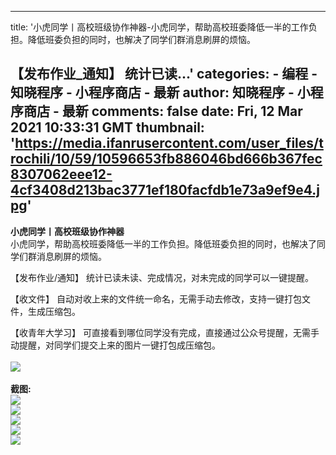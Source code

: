 
---
title: '小虎同学丨高校班级协作神器-小虎同学，帮助高校班委降低一半的工作负担。降低班委负担的同时，也解决了同学们群消息刷屏的烦恼。

【发布作业_通知】
统计已读...'
categories: 
    - 编程
    - 知晓程序 - 小程序商店 - 最新
author: 知晓程序 - 小程序商店 - 最新
comments: false
date: Fri, 12 Mar 2021 10:33:31 GMT
thumbnail: 'https://media.ifanrusercontent.com/user_files/trochili/10/59/10596653fb886046bd666b367fec8307062eee12-4cf3408d213bac3771ef180facfdb1e73a9ef9e4.jpg'
---

<div>   
<strong>小虎同学丨高校班级协作神器</strong><br>
          小虎同学，帮助高校班委降低一半的工作负担。降低班委负担的同时，也解决了同学们群消息刷屏的烦恼。

【发布作业/通知】
统计已读未读、完成情况，对未完成的同学可以一键提醒。

【收文件】
自动对收上来的文件统一命名，无需手动去修改，支持一键打包文件，生成压缩包。

【收青年大学习】
可直接看到哪位同学没有完成，直接通过公众号提醒，无需手动提醒，对同学们提交上来的图片一键打包成压缩包。<br><br>
          <img src="https://media.ifanrusercontent.com/user_files/trochili/10/59/10596653fb886046bd666b367fec8307062eee12-4cf3408d213bac3771ef180facfdb1e73a9ef9e4.jpg" referrerpolicy="no-referrer"><br><br>
          <strong>截图:</strong><br>
          <img src="https://media.ifanrusercontent.com/user_files/trochili/50/9f/509f8073427c055878ebff9f5877e407dc253d4a-4763b10774c216931eef597d2bc789146552aca6.png" referrerpolicy="no-referrer"><br><img src="https://media.ifanrusercontent.com/user_files/trochili/72/ae/72ae8de5e8e178e269521da953f4c57d10a90ab1-f702d76b2b48e7f7bf3c5d98a400dbb2577b91a8.png" referrerpolicy="no-referrer"><br><img src="https://media.ifanrusercontent.com/user_files/trochili/2b/fb/2bfba64fdcc3b773d43c1947bcda6743059747db-9be03d76fa36802ddb1b770140c543821b8985f6.png" referrerpolicy="no-referrer"><br><img src="https://media.ifanrusercontent.com/user_files/trochili/f3/4f/f34f78118d991a4c1e2a1e7182ecb698d7f5fc07-7197fb93b5654a92da16809344be1369173043a5.png" referrerpolicy="no-referrer"><br><img src="https://media.ifanrusercontent.com/user_files/trochili/53/a8/53a8a69b450c8eff27afc7d565f0606b0fbc40bc-08cbaa8c6a8b8bc4b19cddde920f493a4c528d67.png" referrerpolicy="no-referrer"><br>
          
</div>
            